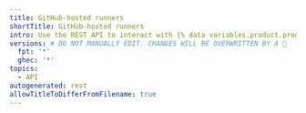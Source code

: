```yaml
---
title: GitHub-hosted runners
shortTitle: GitHub-hosted runners
intro: Use the REST API to interact with {% data variables.product.prodname_dotcom %}-hosted runners in {% data variables.product.prodname_actions %}.
versions: # DO NOT MANUALLY EDIT. CHANGES WILL BE OVERWRITTEN BY A 🤖
  fpt: '*'
  ghec: '*'
topics:
  - API
autogenerated: rest
allowTitleToDifferFromFilename: true
---
```


<!-- Content after this section is automatically generated -->
